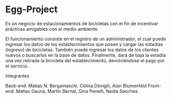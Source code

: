 # Egg-Project
Es un negocio de estacionamientos de bicicletas con el fin de incentivar prácticas amigables con el medio ambiente.

El funcionamiento consiste en el registro de un administrador, el cual puede ingresar los datos de los establecimientos que posee y cargar las estadías (ingreso) de bicicletas.
También puede ingresar los datos de los clientes nuevos o buscarlos en la base de datos. 
Finalmente, dará de baja la estadía una vez retirada la bicicleta del establecimiento, devolviéndose el pago por el servicio.

Integrantes

Back-end: Matias N. Bergamaschi, Celina Devigili, Alan Blumenfeld
Front-end: Matias Gauna, Martin Bernal, Gina Penelli, Nadia Sanchez
